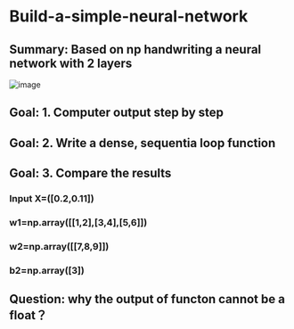 # Build-a-simple-neural-network
## Summary: Based on np handwriting a neural network with 2 layers
![image](https://user-images.githubusercontent.com/121896846/229982981-75c3b7a8-2097-4c1e-868d-bd7c41e7dfa4.png)


## Goal: 1. Computer output step by step
## Goal: 2. Write a dense, sequentia loop function
## Goal: 3. Compare the results

### Input X=([0.2,0.11])
### w1=np.array([[1,2],[3,4],[5,6]])
### w2=np.array([[7,8,9]])
### b2=np.array([3])

## Question: why the output of functon cannot be a float？
